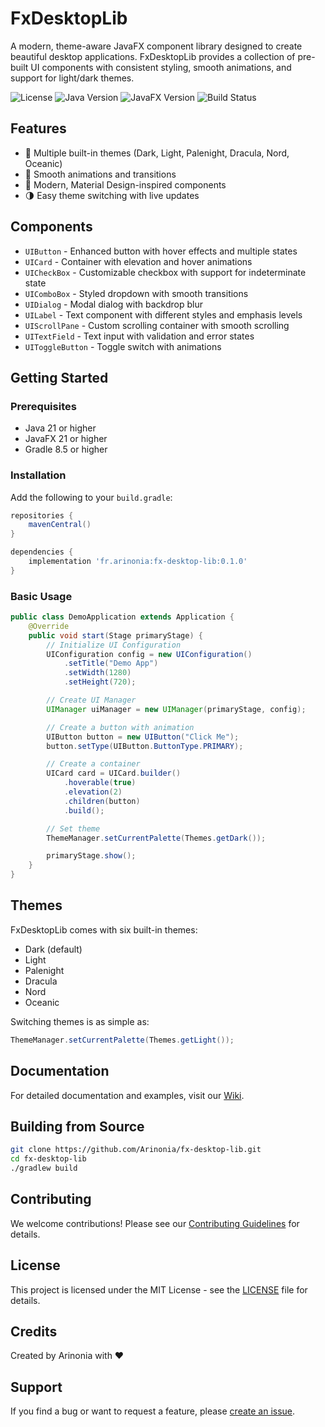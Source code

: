 # FxDesktopLib

A modern, theme-aware JavaFX component library designed to create beautiful desktop applications. FxDesktopLib provides a collection of pre-built UI components with consistent styling, smooth animations, and support for light/dark themes.

![License](https://img.shields.io/badge/license-MIT-blue.svg)
![Java Version](https://img.shields.io/badge/Java-21-orange.svg)
![JavaFX Version](https://img.shields.io/badge/JavaFX-21-green.svg)
![Build Status](https://github.com/Arinonia/fx-desktop-lib/actions/workflows/build.yml/badge.svg)
## Features

- 🎨 Multiple built-in themes (Dark, Light, Palenight, Dracula, Nord, Oceanic)
- 🔄 Smooth animations and transitions
- 📱 Modern, Material Design-inspired components
- 🌗 Easy theme switching with live updates


## Components

- `UIButton` - Enhanced button with hover effects and multiple states
- `UICard` - Container with elevation and hover animations
- `UICheckBox` - Customizable checkbox with support for indeterminate state
- `UIComboBox` - Styled dropdown with smooth transitions
- `UIDialog` - Modal dialog with backdrop blur
- `UILabel` - Text component with different styles and emphasis levels
- `UIScrollPane` - Custom scrolling container with smooth scrolling
- `UITextField` - Text input with validation and error states
- `UIToggleButton` - Toggle switch with animations

## Getting Started

### Prerequisites

- Java 21 or higher
- JavaFX 21 or higher
- Gradle 8.5 or higher

### Installation

Add the following to your `build.gradle`:

```gradle
repositories {
    mavenCentral()
}

dependencies {
    implementation 'fr.arinonia:fx-desktop-lib:0.1.0'
}
```

### Basic Usage

```java
public class DemoApplication extends Application {
    @Override
    public void start(Stage primaryStage) {
        // Initialize UI Configuration
        UIConfiguration config = new UIConfiguration()
            .setTitle("Demo App")
            .setWidth(1280)
            .setHeight(720);

        // Create UI Manager
        UIManager uiManager = new UIManager(primaryStage, config);

        // Create a button with animation
        UIButton button = new UIButton("Click Me");
        button.setType(UIButton.ButtonType.PRIMARY);

        // Create a container
        UICard card = UICard.builder()
            .hoverable(true)
            .elevation(2)
            .children(button)
            .build();

        // Set theme
        ThemeManager.setCurrentPalette(Themes.getDark());

        primaryStage.show();
    }
}
```

## Themes

FxDesktopLib comes with six built-in themes:

- Dark (default)
- Light
- Palenight
- Dracula
- Nord
- Oceanic

Switching themes is as simple as:

```java
ThemeManager.setCurrentPalette(Themes.getLight());
```

## Documentation

For detailed documentation and examples, visit our [Wiki](https://github.com/Arinonia/fx-desktop-lib/wiki).

## Building from Source

```bash
git clone https://github.com/Arinonia/fx-desktop-lib.git
cd fx-desktop-lib
./gradlew build
```

## Contributing

We welcome contributions! Please see our [Contributing Guidelines](CONTRIBUTING.md) for details.

## License

This project is licensed under the MIT License - see the [LICENSE](LICENSE) file for details.

## Credits

Created by Arinonia with ❤️

## Support

If you find a bug or want to request a feature, please [create an issue](https://github.com/Arinonia/fx-desktop-lib/issues).
